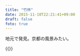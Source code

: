 ```yaml
---
title: "竹林"
date: 2015-11-10T22:21:41+09:00
draft: false
foto: true
---
```


地元で発見。京都の風景みたい。

{{<fancybox text="竹林" src="take.jpg">}}